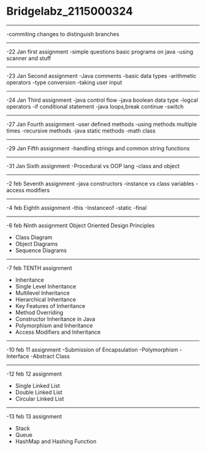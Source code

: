 # Bridgelabz_2115000324
************************************************************************************************* 
-commiting changes to distinguish branches 
************************************************************************************************* 
-22 Jan first assignment
-simple questions basic programs on java 
-using scanner and stuff
*************************************************************************************************
-23 Jan  Second assignment
-Java comments 
-basic data types
-arithmetic operators
-type conversion
-taking user input
*************************************************************************************************
-24  Jan Third assignment
-java control flow
-java boolean data type
-logcal operators
-if conditional statement
-java loops,break continue
-switch
************************************************************************************************
-27 Jan Fourth assignment
-user defined methods
-using methods multiple times
-recursive methods
-java static methods
-math class
************************************************************************************************
-29 Jan Fifth assignment
-handling strings and common string functions
************************************************************************************************
-31 Jan Sixth assignment
-Procedural vs OOP lang
-class and object
************************************************************************************************
-2 feb Seventh assignment
-java constructors
-instance vs class  variables
-access modifiers
************************************************************************************************
-4 feb Eighth assignment 
-this 
-Instanceof
-static
-final
************************************************************************************************
-6 feb Ninth assignment
Object Oriented Design Principles
- Class Diagram
- Object Diagrams
- Sequence Diagrams
************************************************************************************************
-7 feb TENTH assignment
- Inheritance
- Single Level Inheritance
- Multilevel Inheritance
- Hierarchical Inheritance
- Key Features of Inheritance
- Method Overriding
- Constructor Inheritance in Java
- Polymorphism and Inheritance
- Access Modifiers and Inheritance
************************************************************************************************
-10 feb 11 assignment
-Submission of Encapsulation
-Polymorphism
-Interface
-Abstract Class
************************************************************************************************
-12 feb 12 assignment 
- Single Linked List
- Double Linked List
- Circular Linked List
************************************************************************************************
-13 feb 13 assignment
- Stack
- Queue
- HashMap and Hashing Function
